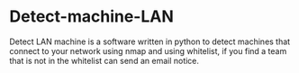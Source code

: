 # Detect-machine-LAN
Detect LAN machine is a software written in python to detect machines that connect to your network using nmap and using whitelist, if you find a team that is not in the whitelist can send an email notice.
